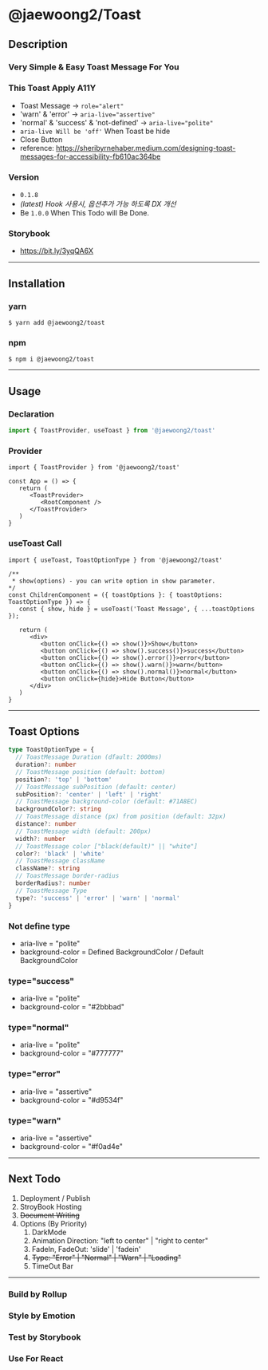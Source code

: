# @jaewoong2/Toast

## Description

### Very Simple & Easy Toast Message For You

### This Toast Apply A11Y

- Toast Message -> `role="alert"`
- 'warn' & 'error' -> `aria-live="assertive"`
- 'normal' & 'success' & 'not-defined' -> `aria-live="polite"`
- `aria-live Will be 'off'` When Toast be hide
- Close Button 
- reference: https://sheribyrnehaber.medium.com/designing-toast-messages-for-accessibility-fb610ac364be


### Version
- `0.1.8`
- *(latest) Hook 사용시, 옵션추가 가능 하도록 DX 개선*
- Be `1.0.0` When This Todo will Be Done.
  
### Storybook
- https://bit.ly/3yqQA6X
---

## Installation

### yarn
```
$ yarn add @jaewoong2/toast
```
### npm

```
$ npm i @jaewoong2/toast
```

---
## Usage

### Declaration

```ts
import { ToastProvider, useToast } from '@jaewoong2/toast'
```

### Provider

```tsx
import { ToastProvider } from '@jaewoong2/toast'

const App = () => {
   return (
      <ToastProvider>
         <RootComponent />
      </ToastProvider>
   )
}
```

### useToast Call
```tsx
import { useToast, ToastOptionType } from '@jaewoong2/toast'

/**
 * show(options) - you can write option in show parameter.
*/
const ChildrenComponent = ({ toastOptions }: { toastOptions: ToastOptionType }) => {
   const { show, hide } = useToast('Toast Message', { ...toastOptions });
   
   return (
      <div>
         <button onClick={() => show()}>Show</button>
         <button onClick={() => show().success()}>success</button>
         <button onClick={() => show().error()}>error</button>
         <button onClick={() => show().warn()}>warn</button>
         <button onClick={() => show().normal()}>normal</button>
         <button onClick={hide}>Hide Button</button>
      </div>
   )
}

```

---
## Toast Options
```ts
type ToastOptionType = {
  // ToastMessage Duration (dfault: 2000ms)
  duration?: number
  // ToastMessage position (default: bottom)
  position?: 'top' | 'bottom'
  // ToastMessage subPosition (default: center)
  subPosition?: 'center' | 'left' | 'right'
  // ToastMessage background-color (default: #71A8EC)
  backgroundColor?: string
  // ToastMessage distance (px) from position (default: 32px)
  distance?: number
  // ToastMessage width (default: 200px)
  width?: number
  // ToastMessage color ["black(default)" || "white"]
  color?: 'black' | 'white'
  // ToastMessage className
  className?: string
  // ToastMessage border-radius
  borderRadius?: number
  // ToastMessage Type 
  type?: 'success' | 'error' | 'warn' | 'normal'
}
```

### Not define type
- aria-live = "polite"
- background-color = Defined BackgroundColor / Default BackgroundColor

### type="success"
- aria-live = "polite"
- background-color = "#2bbbad"

### type="normal"
- aria-live = "polite"
- background-color = "#777777"

### type="error"
- aria-live = "assertive"
- background-color = "#d9534f"

### type="warn"
- aria-live = "assertive"
- background-color = "#f0ad4e"

---
## Next Todo
1. Deployment / Publish
2. StroyBook Hosting
3. ~~Document Writing~~
4. Options (By Priority)
   1. DarkMode 
   2. Animation Direction: "left to center" | "right to center"
   3. FadeIn, FadeOut: 'slide' | 'fadein'
   4. ~~Type: "Error" | "Normal" | "Warn" | "Loading"~~
   5. TimeOut Bar
---

### Build by Rollup
### Style by Emotion
### Test by Storybook
### Use For React